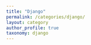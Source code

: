 ```yaml
---
title: "Django"
permalink: /categories/django/
layout: category
author_profile: true
taxonomy: django
---
```

